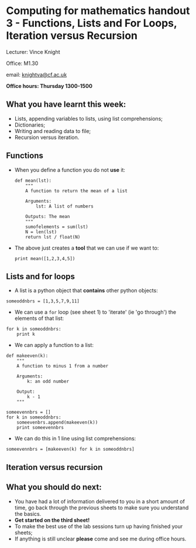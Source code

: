 # Computing for mathematics handout 3 - Functions, Lists and For Loops, Iteration versus Recursion

Lecturer: Vince Knight

Office: M1.30

email: knightva@cf.ac.uk

**Office hours: Thursday 1300-1500**

## What you have learnt this week:

- Lists, appending variables to lists, using list comprehensions;
- Dictionaries;
- Writing and reading data to file;
- Recursion versus iteration.


## Functions

- When you define a function you do not **use** it:

    ~~~{.python}
    def mean(lst):
        """
        A function to return the mean of a list

        Arguments:
            lst: A list of numbers

        Outputs: The mean
        """
        sumofelements = sum(lst)
        N = len(lst)
        return lst / float(N)
    ~~~

- The above just creates a **tool** that we can use if we want to:

    ~~~{.python}
    print mean([1,2,3,4,5])
    ~~~

## Lists and for loops

- A list is a python object that **contains** other python objects:

~~~{.python}
someoddnbrs = [1,3,5,7,9,11]
~~~

- We can use a `for` loop (see sheet 1) to 'iterate' (ie 'go through') the elements of that list:

~~~{.python}
for k in someoddnbrs:
    print k
~~~

- We can apply a function to a list:

~~~{.python}
def makeeven(k):
    """
    A function to minus 1 from a number

    Arguments:
        k: an odd number

    Output:
        k - 1
    """

someevennbrs = []
for k in someoddnbrs:
    someevenbrs.append(makeeven(k))
    print someevennbrs
~~~

- We can do this in 1 line using list comprehensions:

~~~{.python}
someevennbrs = [makeeven(k) for k in someoddnbrs]
~~~

## Iteration versus recursion

## What you should do next:

- You have had a lot of information delivered to you in a short amount of time, go back through the previous sheets to make sure you understand the basics.
- **Get started on the third sheet!**
- To make the best use of the lab sessions turn up having finished your sheets;
- If anything is still unclear **please** come and see me during office hours.
